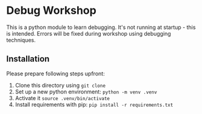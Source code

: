 # Debug Workshop

This is a python module to learn debugging. 
It's not running at startup - this is intended.
Errors will be fixed during workshop using debugging techniques.

## Installation

Please prepare following steps upfront:
1. Clone this directory using `git clone `
2. Set up a new python environment: `python -m venv .venv` 
3. Activate it `source .venv/bin/activate`
4. Install requirements with pip: `pip install -r requirements.txt`